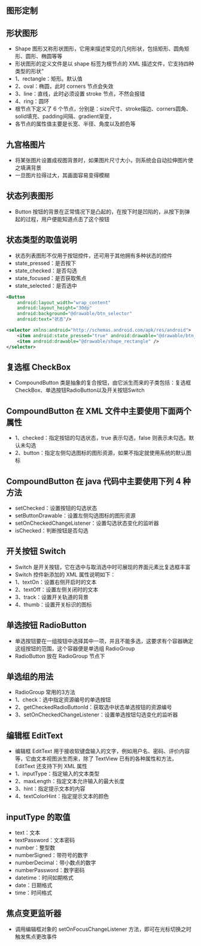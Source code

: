 ## 图形定制
## 形状图形
* Shape 图形又称形状图形，它用来描述常见的几何形状，包括矩形、圆角矩形、圆形、椭圆等等
* 形状图形的定义文件是以 shape 标签为根节点的 XML 描述文件，它支持四种类型的形状”
* 1、rectangle：矩形。默认值
* 2、oval：椭圆，此时 corners 节点会失效
* 3、line：直线，此时必须设置 stroke 节点，不然会报错
* 4、ring：圆环
* 根节点下定义了 6 个节点，分别是：size尺寸、stroke描边、corners圆角、solid填充、padding间隔、gradient渐变，
* 各节点的属性值主要是长宽、半径、角度以及颜色等

## 九宫格图片
* 将某张图片设置成视图背景时，如果图片尺寸大小，则系统会自动拉伸图片使之填满背景
* 一旦图片拉得过大，其画面容易变得模糊

## 状态列表图形
* Button 按钮的背景在正常情况下是凸起的，在按下时是凹陷的，从按下到弹起的过程，用户便能知道点击了这个按钮

## 状态类型的取值说明
* 状态列表图形不仅用于按钮控件，还可用于其他拥有多种状态的控件
* state_pressed：是否按下
* state_checked：是否勾选
* state_focused：是否获取焦点
* state_selected：是否选中
```xml
<Button
    android:layout_width="wrap_content"
    android:layout_height="30dp"
    android:background="@drawable/btn_selector"
    android:text="状态"/>

<selector xmlns:android="http://schemas.android.com/apk/res/android">
    <item android:state_pressed="true" android:drawable="@drawable/btn_click" />
    <item android:drawable="@drawable/shape_rectangle" />
</selector>
```

## 复选框 CheckBox
* CompoundButton 类是抽象的复合按钮，由它派生而来的子类包括：复选框CheckBox、单选按钮RadioButton以及开关按钮Switch

## CompoundButton 在 XML 文件中主要使用下面两个属性
* 1、checked：指定按钮的勾选状态，true 表示勾选，false 则表示未勾选。默认未勾选
* 2、button：指定左侧勾选图标的图形资源，如果不指定就使用系统的默认图标

## CompoundButton 在 java 代码中主要使用下列 4 种方法
* setChecked：设置按钮的勾选状态
* setButtonDrawable：设置左侧勾选图标的图形资源
* setOnCheckedChangeListener：设置勾选状态变化的监听器
* isChecked：判断按钮是否勾选

## 开关按钮 Switch
* Switch 是开关按钮，它在选中与取消选中时可展现的界面元素比复选框丰富
* Switch 控件新添加的 XML 属性说明如下：
* 1、textOn：设置右侧开启时的文本
* 2、textOff：设置左侧关闭时的文本
* 3、track：设置开关轨道的背景
* 4、thumb：设置开关标识的图标

## 单选按钮 RadioButton
* 单选按钮要在一组按钮中选择其中一项，并且不能多选，这要求有个容器确定这组按钮的范围，这个容器便是单选组 RadioGroup
* RadioButton 放在 RadioGroup 节点下

## 单选组的用法
* RadioGroup 常用的3方法
* 1、check：选中指定资源编号的单选按钮
* 2、getCheckedRadioButtonId：获取选中状态单选按钮的资源编号
* 3、setOnCheckedChangeListener：设置单选按钮勾选变化的监听器

## 编辑框 EditText
* 编辑框 EditText 用于接收软键盘输入的文字，例如用户名、密码、评价内容等，它由文本视图派生而来，除了 TextView 已有的各种属性和方法，EditText 还支持下列 XML 属性
* 1、inputType：指定输入的文本类型
* 2、maxLength：指定文本允许输入的最大长度
* 3、hint：指定提示文本的内容
* 4、textColorHint：指定提示文本的颜色

## inputType 的取值
* text：文本
* textPassword：文本密码
* number：整型数
* numberSigned：带符号的数字
* numberDecimal：带小数点的数字
* numberPassword：数字密码
* datetime：时间如期格式
* date：日期格式
* time：时间格式

## 焦点变更监听器
* 调用编辑框对象的 setOnFocusChangeListener 方法，即可在光标切换之时触发焦点更改事件